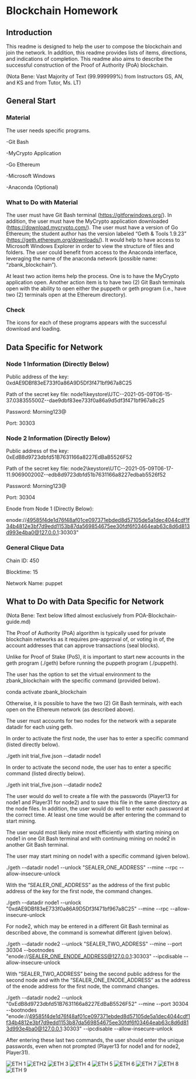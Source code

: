 # Blockchain Homework

## Introduction

This readme is designed to help the user to compose the blockchain and join the network. In addition, this readme provides lists of items, directions, and indications of completion. This readme also aims to describe the successful construction of the Proof of Authority (PoA) blockchain.


(Nota Bene: Vast Majority of Text (99.999999%) from Instructors GS, AN, and KS and from Tutor, Ms. LT)



## General Start

### Material

The user needs specific programs.

-Git Bash

-MyCrypto Application

-Go Ethereum

-Microsoft Windows

-Anaconda (Optional)

### What to Do with Material

The user must have Git Bash terminal (https://gitforwindows.org/). In addition, the user must have the MyCrypto application downloaded (https://download.mycrypto.com/). The user must have a version of Go Ethereum; the student author has the version labeled “Geth & Tools 1.9.23” (https://geth.ethereum.org/downloads/). It would help to have access to Microsoft Windows Explorer in order to view the structure of files and folders. The user could benefit from access to the Anaconda interface, leveraging the name of the anaconda network (possible name: “zbank_blockchain”).

At least two action items help the process. One is to have the MyCrypto application open. Another action item is to have two (2) Git Bash terminals open with the ability to open either the puppeth or geth program (i.e., have two (2) terminals open at the Ethereum directory).

### Check

The icons for each of these programs appears with the successful download and loading.

 

## Data Specific for Network

### Node 1 Information (Directly Below)

Public address of the key:   0xdAE9DBf83eE733f0a86A9D5Df3f471bf967a8C25

Path of the secret key file: node1\keystore\UTC--2021-05-09T06-15-37.038355500Z--dae9dbf83ee733f0a86a9d5df3f471bf967a8c25

Password: Morning123@

Port: 30303

### Node 2 Information (Directly Below)

Public address of the key:   0xEdB8d9723dbfd51B7631166a8227EdBaB5526F52

Path of the secret key file: node2\keystore\UTC--2021-05-09T06-17-11.906900200Z--edb8d9723dbfd51b7631166a8227edbab5526f52

Password: Morning123@

Port: 30304 

Enode from Node 1 (Directly Below):

enode://49585f4de1d76f48af01ce097371ebded8d57105de5a1dec4044cdf1f34b4812e3bf7d9edd1153b87da569854675ee30fdf6f03464eab63c8d6d813d993e4ba0@127.0.0.1:30303"

### General Clique Data

Chain ID: 450

Blocktime: 15

Network Name: puppet


## What to Do with Data Specific for Network

(Nota Bene: Text below lifted almost exclusively from POA-Blockchain-guide.md)

The Proof of Authority (PoA) algorithm is typically used for private blockchain networks as it requires pre-approval of, or voting in of, the account addresses that can approve transactions (seal blocks).

Unlike for Proof of Stake (PoS), it is important to start new accounts in the geth program (./geth) before running the puppeth program (./puppeth).

The user has the option to set the virtual environment to the zbank_blockchain with the specific command (provided below).

conda activate zbank_blockchain

Otherwise, it is possible to have the two (2) Git Bash terminals, with each open on the Ethereum network (as described above).

The user must accounts for two nodes for the network with a separate datadir for each using geth.

In order to activate the first node, the user has to enter a specific command (listed directly below).

./geth init trial_five.json --datadir node1

In order to activate the second node, the user has to enter a specific command (listed directly below).

./geth init trial_five.json --datadir node2

The user would do well to create a file with the passwords (Player13 for node1 and Player31 for node2) and to save this file in the same directory as the node files. In addition, the user would do well to enter each password at the correct time. At least one time would be after entering the command to start mining.

 

 

The user would most likely mine most efficiently with starting mining on node1 in one Git Bash terminal and with continuing mining on node2 in another Git Bash terminal.

The user may start mining on node1 with a specific command (given below).

./geth --datadir node1 --unlock "SEALER_ONE_ADDRESS" --mine --rpc --allow-insecure-unlock

With the “SEALER_ONE_ADDRESS” as the address of the first public address of the key for the first node, the command changes.

./geth --datadir node1 --unlock "0xdAE9DBf83eE733f0a86A9D5Df3f471bf967a8C25" --mine --rpc --allow-insecure-unlock

For node2, which may be entered in a different Git Bash terminal as described above, the command is somewhat different (given below).

./geth --datadir node2 --unlock "SEALER_TWO_ADDRESS" --mine --port 30304 --bootnodes "enode://SEALER_ONE_ENODE_ADDRESS@127.0.0.1:30303" --ipcdisable --allow-insecure-unlock

With “SEALER_TWO_ADDRESS” being the second public address for the second node and with the “SEALER_ONE_ENODE_ADDRESS” as the address of the enode address for the first node, the command changes.

./geth --datadir node2 --unlock "0xEdB8d9723dbfd51B7631166a8227EdBaB5526F52" --mine --port 30304 --bootnodes "enode://49585f4de1d76f48af01ce097371ebded8d57105de5a1dec4044cdf1f34b4812e3bf7d9edd1153b87da569854675ee30fdf6f03464eab63c8d6d813d993e4ba0@127.0.0.1:30303" --ipcdisable --allow-insecure-unlock

After entering these last two commands, the user should enter the unique passwords, even when not prompted (Player13 for node1 and for node2, Player31).

![ETH 1](https://user-images.githubusercontent.com/74793861/117895877-53bd9b80-b28d-11eb-9043-bd973fb6cc06.PNG)
![ETH2](https://user-images.githubusercontent.com/74793861/117895908-66d06b80-b28d-11eb-9c44-7508efcd88eb.PNG)
![ETH 3](https://user-images.githubusercontent.com/74793861/117895915-69cb5c00-b28d-11eb-8551-0c114598f77a.PNG)
![ETH 4](https://user-images.githubusercontent.com/74793861/117895943-7e0f5900-b28d-11eb-94fa-ac86cf6cdcdf.PNG)
![ETH 5](https://user-images.githubusercontent.com/74793861/117895947-7f408600-b28d-11eb-8c9b-66c3a45e5e87.PNG)
![ETH 6](https://user-images.githubusercontent.com/74793861/117895949-8071b300-b28d-11eb-9c97-131bbdb11b3d.PNG)
![ETH 7](https://user-images.githubusercontent.com/74793861/117895951-81a2e000-b28d-11eb-89e3-e6bc5e60e384.PNG)
![ETH 8](https://user-images.githubusercontent.com/74793861/117895953-82d40d00-b28d-11eb-8bb8-248511e09b3f.PNG)
![ETH 9](https://user-images.githubusercontent.com/74793861/117895955-836ca380-b28d-11eb-86e8-b5181490a0fc.PNG)


